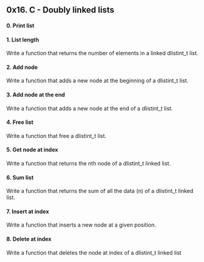 ## 0x16. C - Doubly linked lists
#### 0. Print list
#### 1. List length
Write a function that returns the number of elements in a linked dlistint_t list.
#### 2. Add node
Write a function that adds a new node at the beginning of a dlistint_t list.
#### 3. Add node at the end
Write a function that adds a new node at the end of a dlistint_t list.
#### 4. Free list
Write a function that free a dlistint_t list.
#### 5. Get node at index
Write a function that returns the nth node of a dlistint_t linked list.
#### 6. Sum list
Write a function that returns the sum of all the data (n) of a dlistint_t linked list.
#### 7. Insert at index
Write a function that inserts a new node at a given position.
#### 8. Delete at index
Write a function that deletes the node at index  of a dlistint_t linked list